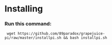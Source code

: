 # Installing

### Run this command:
``` wget https://github.com/89paradox/grapejuice-pi/raw/master/installpi.sh && bash installpi.sh```
